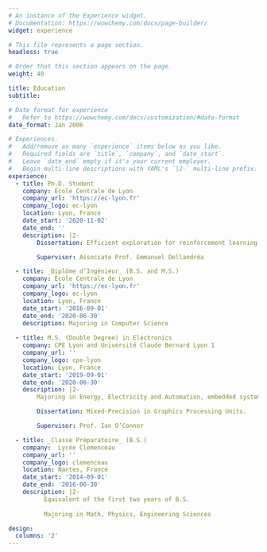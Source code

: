 ```yaml
---
# An instance of the Experience widget.
# Documentation: https://wowchemy.com/docs/page-builder/
widget: experience

# This file represents a page section.
headless: true

# Order that this section appears on the page.
weight: 40

title: Education
subtitle:

# Date format for experience
#   Refer to https://wowchemy.com/docs/customization/#date-format
date_format: Jan 2006

# Experiences.
#   Add/remove as many `experience` items below as you like.
#   Required fields are `title`, `company`, and `date_start`.
#   Leave `date_end` empty if it's your current employer.
#   Begin multi-line descriptions with YAML's `|2-` multi-line prefix.
experience:
  - title: Ph.D. Student
    company: École Centrale de Lyon
    company_url: 'https://ec-lyon.fr'
    company_logo: ec-lyon
    location: Lyon, France
    date_start: '2020-11-02'
    date_end: ''
    description: |2-
        Dissertation: Efficient exploration for reinforcement learning in the context of highly sparse reward environments.

        Supervisor: Associate Prof. Emmanuel Dellandréa

  - title: _Diplôme d’Ingénieur_ (B.S. and M.S.)
    company: École Centrale de Lyon
    company_url: 'https://ec-lyon.fr'
    company_logo: ec-lyon
    location: Lyon, France
    date_start: '2016-09-01'
    date_end: '2020-06-30'
    description: Majoring in Computer Science
        
  - title: M.S. (Double Degree) in Electronics
    company: CPE Lyon and Université Claude Bernard Lyon 1
    company_url: ''
    company_logo: cpe-lyon
    location: Lyon, France
    date_start: '2019-09-01'
    date_end: '2020-06-30'
    description: |2-
        Majoring in Energy, Electricity and Automation, embedded systems.

        Dissertation: Mixed-Precision in Graphics Processing Units.

        Supervisor: Prof. Ian O’Connor

  - title: _Classe Préparatoire_ (B.S.)
    company:  Lycée Clemenceau
    company_url: ''
    company_logo: clemenceau
    location: Nantes, France
    date_start: '2014-09-01'
    date_end: '2016-06-30'
    description: |2-
          Equivalent of the first two years of B.S.
    
          Majoring in Math, Physics, Engineering Sciences

design:
  columns: '2'
---
```

